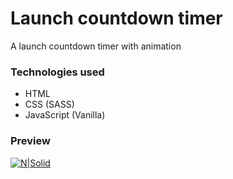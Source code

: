 # Launch countdown timer
A launch countdown timer with animation

### Technologies used
* HTML
* CSS (SASS)
* JavaScript (Vanilla)

### Preview
[![N|Solid](https://repository-images.githubusercontent.com/321787783/dda84900-3f27-11eb-9393-2cdccffd71bb)](https://devnaftan.github.io/launch-countdown-timer/)
